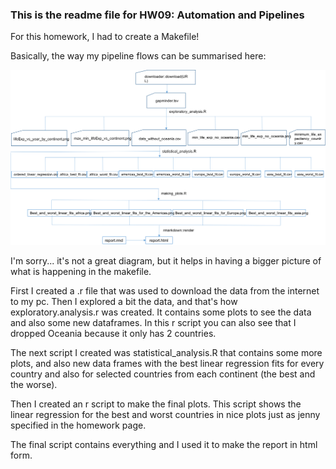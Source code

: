 ### This is the readme file for HW09: Automation and Pipelines


For this homework, I had to create a Makefile! 


Basically, the way my pipeline flows can be summarised here:


![diagram](diagram.png)


I'm sorry... it's not a great diagram, but it helps in having a bigger picture of what is happening in the makefile. 

First I created a .r file that was used to download the data from the internet to my pc. Then I explored a bit the data, and that's how exploratory.analysis.r was created. It contains some plots to see the data and also some new dataframes. In this r script you can also see that I dropped Oceania because it only has 2 countries. 

The next script I created was statistical_analysis.R that contains some more plots, and also new data frames with the best linear regression fits for every country and also for selected countries from each continent (the best and the worse).

Then I created an r script to make the final plots. This script shows the linear regression for the best and worst countries in nice plots just as jenny specified in the homework page. 

The final script contains everything and I used it to make the report in html form.
